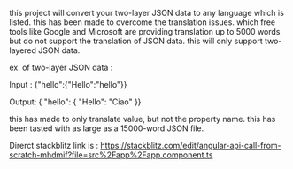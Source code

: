 this project will convert your two-layer JSON data to any language which is listed.
this has been made to overcome the translation issues. which free tools like Google and Microsoft are providing translation up to 5000 words but do not support the translation of JSON data. this will only support two-layered JSON data.

ex. of two-layer JSON data :

Input :
{"hello":{"Hello":"hello"}}

Output:
{ "hello": { "Hello": "Ciao" }}

this has made to only translate value, but not the property name.
this has been tasted with as large as a 15000-word JSON file.

Direrct stackblitz link is : https://stackblitz.com/edit/angular-api-call-from-scratch-mhdmif?file=src%2Fapp%2Fapp.component.ts

